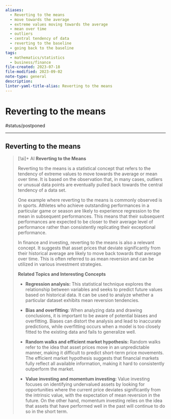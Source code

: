 ```yaml
---
aliases:
  - Reverting to the means
  - move towards the average
  - extreme values moving towards the average
  - mean over time
  - outliers
  - central tendency of data
  - reverting to the baseline
  - going back to the baseline
tags:
  - mathematics/statistics
  - business/finance
file-created: 2023-07-18
file-modified: 2023-09-02
note-type: general
description: 
linter-yaml-title-alias: Reverting to the means
---
```


# Reverting to the means

#status/postponed

---

## Reverting to the means

> [!ai]+ AI
> **Reverting to the Means**
>
> Reverting to the means is a statistical concept that refers to the tendency of extreme values to move towards the average or mean over time. It is based on the observation that, in many cases, outliers or unusual data points are eventually pulled back towards the central tendency of a data set.
>
>
> One example where reverting to the means is commonly observed is in sports. Athletes who achieve outstanding performances in a particular game or season are likely to experience regression to the mean in subsequent performances. This means that their subsequent performances are expected to be closer to their average level of performance rather than consistently replicating their exceptional performance.
>
>
> In finance and investing, reverting to the means is also a relevant concept. It suggests that asset prices that deviate significantly from their historical average are likely to move back towards that average over time. This is often referred to as mean reversion and can be utilized in various investment strategies.
>
> **Related Topics and Interesting Concepts**
>
> - **Regression analysis:** This statistical technique explores the relationship between variables and seeks to predict future values based on historical data. It can be used to analyze whether a particular dataset exhibits mean reversion tendencies.
>
> - **Bias and overfitting:** When analyzing data and drawing conclusions, it is important to be aware of potential biases and overfitting. Biases can distort the analysis and lead to inaccurate predictions, while overfitting occurs when a model is too closely fitted to the existing data and fails to generalize well.
>
> - **Random walks and efficient market hypothesis:** Random walks refer to the idea that asset prices move in an unpredictable manner, making it difficult to predict short-term price movements. The efficient market hypothesis suggests that financial markets fully reflect all available information, making it hard to consistently outperform the market.
>
> - **Value investing and momentum investing:** Value investing focuses on identifying undervalued assets by looking for opportunities where the current price deviates significantly from the intrinsic value, with the expectation of mean reversion in the future. On the other hand, momentum investing relies on the idea that assets that have performed well in the past will continue to do so in the short term.
